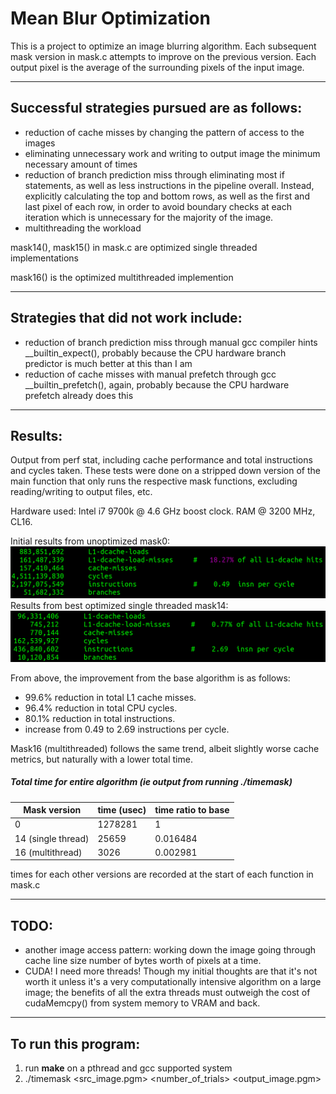 # Mean Blur Optimization

This is a project to optimize an image blurring algorithm. Each subsequent mask version in mask.c attempts to improve on the previous version. Each output pixel is the average of the surrounding pixels of the input image.

---
## Successful strategies pursued are as follows:

* reduction of cache misses by changing the pattern of access to the images
* eliminating unnecessary work and writing to output image the minimum necessary amount of times
* reduction of branch prediction miss through eliminating most if statements, as well as less instructions in the pipeline overall. Instead, explicitly calculating the top and bottom rows, as well as the first and last pixel of each row, in order to avoid boundary checks at each iteration which is unnecessary for the majority of the image.
* multithreading the workload

mask14(), mask15() in mask.c are optimized single threaded implementations

mask16() is the optimized multithreaded implemention

---
## Strategies that did not work include:
* reduction of branch prediction miss through manual gcc compiler hints __builtin_expect(), probably because the CPU hardware branch predictor is much better at this than I am
* reduction of cache misses with manual prefetch through gcc __builtin_prefetch(), again, probably because the CPU hardware prefetch already does this

---
## Results:
Output from perf stat, including cache performance and total instructions and cycles taken. These tests were done on a stripped down version of the main function that only runs the respective mask functions, excluding reading/writing to output files, etc.

Hardware used: Intel i7 9700k @ 4.6 GHz boost clock. RAM @ 3200 MHz, CL16.

Initial results from unoptimized mask0:
![mask0](benchmarks/mask0_L1.png)
Results from best optimized single threaded mask14:
![mask14](benchmarks/mask14_L1.png)

From above, the improvement from the base algorithm is as follows:

* 99.6% reduction in total L1 cache misses.
* 96.4% reduction in total CPU cycles.
* 80.1% reduction in total instructions.
* increase from 0.49 to 2.69 instructions per cycle.

Mask16 (multithreaded) follows the same trend, albeit slightly worse cache metrics, but naturally with a lower total time.

<h5>Total time for entire algorithm (ie output from running ./timemask)</h5>

| Mask version       | time (usec) | time ratio to base |
|--------------------|-------------|--------------------|
| 0                  | 1278281     | 1                  |
| 14 (single thread) | 25659       | 0.016484           |
| 16 (multithread)   | 3026        | 0.002981           |

times for each other versions are recorded at the start of each function in mask.c

---
## TODO:
* another image access pattern: working down the image going through cache line size number of bytes worth of pixels at a time.
* CUDA! I need more threads! Though my initial thoughts are that it's not worth it unless it's a very computationally intensive algorithm on a large image; the benefits of all the extra threads must outweigh the cost of cudaMemcpy() from system memory to VRAM and back.

---
## To run this program:

1. run **make** on a pthread and gcc supported system
2. ./timemask <src_image.pgm> <number_of_trials> <output_image.pgm>
